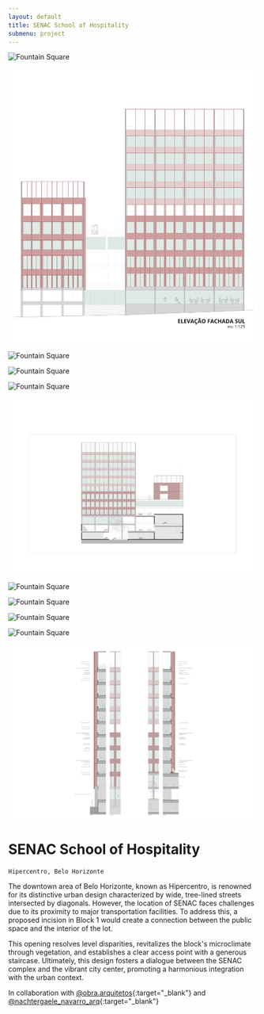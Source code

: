 ```yaml
---
layout: default
title: SENAC School of Hospitality
submenu: project
---
```


![Fountain Square](/works/senac-school-of-hospitality/01.jpg)

![Fountain Square](/works/senac-school-of-hospitality/02.jpg)

![Fountain Square](/works/senac-school-of-hospitality/03.jpg)

![Fountain Square](/works/senac-school-of-hospitality/04.jpg)

![Fountain Square](/works/senac-school-of-hospitality/05.jpg)

![Fountain Square](/works/senac-school-of-hospitality/06.jpg)

![Fountain Square](/works/senac-school-of-hospitality/07.jpg)

![Fountain Square](/works/senac-school-of-hospitality/08.jpg)

![Fountain Square](/works/senac-school-of-hospitality/09.jpg)

![Fountain Square](/works/senac-school-of-hospitality/10.jpg)

<!-- ![Fountain Square](/works/senac-school-of-hospitality/11.jpg) -->

![Fountain Square](/works/senac-school-of-hospitality/12.jpg)

# SENAC School of Hospitality

	
	Hipercentro, Belo Horizonte 


The downtown area of Belo Horizonte, known as Hipercentro, is renowned for its distinctive urban design characterized by wide, tree-lined streets intersected by diagonals. However, the location of SENAC faces challenges due to its proximity to major transportation facilities. To address this, a proposed incision in Block 1 would create a connection between the public space and the interior of the lot.

This opening resolves level disparities, revitalizes the block's microclimate through vegetation, and establishes a clear access point with a generous staircase. Ultimately, this design fosters a dialogue between the SENAC complex and the vibrant city center, promoting a harmonious integration with the urban context.

In collaboration with
[@obra.arquitetos](https://www.instagram.com/obra.arquitetos){:target="_blank"} and [@nachtergaele_navarro_arq](https://www.instagram.com/@nachtergaele_navarro_arq){:target="_blank"}